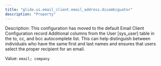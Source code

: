 ```yaml
---
title: "glide.ui.email_client.email_address.disambiguator"
description: "Property"
---
```


Description: This configuration has moved to the default Email Client Configuration record
Additional columns from the User [sys_user] table in the to, cc, and bcc autocomplete list. This can help distinguish between individuals who have the same first and last names and ensures that users select the proper recipient for an email.

Value: `email; company`